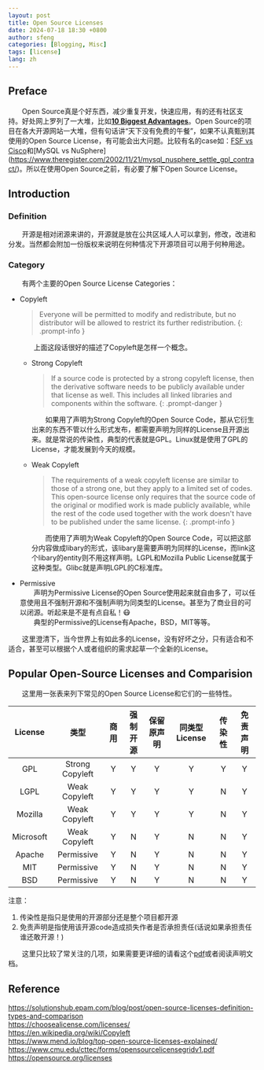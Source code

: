 ```yaml
---
layout: post
title: Open Source Licenses
date: 2024-07-18 18:30 +0800
author: sfeng
categories: [Blogging, Misc]
tags: [license]
lang: zh
---
```


## Preface

&emsp;&emsp;Open Source真是个好东西，减少重复开发，快速应用，有的还有社区支持。好处网上罗列了一大堆，比如[**10 Biggest Advantages**](https://www.rocket.chat/blog/open-source-software-advantages)。Open Source的项目在各大开源网站一大堆，但有句话讲“天下没有免费的午餐”，如果不认真甄别其使用的Open Source License，有可能会出大问题。比较有名的case如：[FSF vs Cisco](https://en.wikipedia.org/wiki/Free_Software_Foundation,_Inc._v._Cisco_Systems,_Inc.)和[MySQL vs NuSphere](https://www.theregister.com/2002/11/21/mysql_nusphere_settle_gpl_contract/)。所以在使用Open Source之前，有必要了解下Open Source License。

## Introduction

### Definition
&emsp;&emsp;开源是相对闭源来讲的，开源就是放在公共区域人人可以拿到，修改，改进和分发。当然都会附加一份版权来说明在何种情况下开源项目可以用于何种用途。

### Category
&emsp;&emsp;有两个主要的Open Source License Categories：  
- Copyleft  
  > Everyone will be permitted to modify and redistribute, but no distributor will be allowed to restrict its further redistribution. 
  {: .prompt-info }

  &emsp;&emsp;上面这段话很好的描述了Copyleft是怎样一个概念。  
  - Strong Copyleft  
    > If a source code is protected by a strong copyleft license, then the derivative software needs to be publicly available under that license as well. This includes all linked libraries and components within the software.
    {: .prompt-danger }

    &emsp;&emsp;如果用了声明为Strong Copyleft的Open Source Code，那从它衍生出来的东西不管以什么形式发布，都需要声明为同样的License且开源出来。就是常说的传染性，典型的代表就是GPL。Linux就是使用了GPL的License，才能发展到今天的规模。  
  - Weak Copyleft  
    > The requirements of a weak copyleft license are similar to those of a strong one, but they apply to a limited set of codes. This open-source license only requires that the source code of the original or modified work is made publicly available, while the rest of the code used together with the work doesn't have to be published under the same license.
    {: .prompt-info }

    &emsp;&emsp;而使用了声明为Weak Copyleft的Open Source Code，可以把这部分内容做成libary的形式，该libary是需要声明为同样的License，而link这个libary的entity则不用这样声明。LGPL和Mozilla Public License就属于这种类型。Glibc就是声明LGPL的C标准库。  
- Permissive  
  &emsp;&emsp;声明为Permissive License的Open Source使用起来就自由多了，可以任意使用且不强制开源和不强制声明为同类型的License。甚至为了商业目的可以闭源。听起来是不是有点自私！:mask:  
  &emsp;&emsp;典型的Permissive的License有Apache，BSD，MIT等等。  


&emsp;&emsp;这里澄清下，当今世界上有如此多的License，没有好坏之分，只有适合和不适合，甚至可以根据个人或者组织的需求起草一个全新的License。  

## Popular Open-Source Licenses and Comparision
&emsp;&emsp;这里用一张表来列下常见的Open Source License和它们的一些特性。  

|  License  |       类型      | 商用 | 强制开源 | 保留原声明 | 同类型License | 传染性 | 免责声明 |
|:---------:|:---------------:|:----:|:--------:|:----------:|:-------------:|:------:|:--------:|
|    GPL    | Strong Copyleft |   Y  |     Y    |      Y     |       Y       |    Y   |     Y    |
|    LGPL   |  Weak Copyleft  |   Y  |     Y    |      Y     |       Y       |    N   |     Y    |
|  Mozilla  |  Weak Copyleft  |   Y  |     Y    |      Y     |       Y       |    N   |     Y    |
| Microsoft |  Weak Copyleft  |   Y  |     N    |      Y     |       N       |    N   |     Y    |
|   Apache  |    Permissive   |   Y  |     N    |      Y     |       N       |    N   |     Y    |
|    MIT    |    Permissive   |   Y  |     N    |      Y     |       N       |    N   |     Y    |
|    BSD    |    Permissive   |   Y  |     N    |      Y     |       N       |    N   |     Y    |

注意：
1. 传染性是指只是使用的开源部分还是整个项目都开源
2. 免责声明是指使用该开源code造成损失作者是否承担责任(话说如果承担责任谁还敢开源！)

&emsp;&emsp;这里只比较了常关注的几项，如果需要更详细的请看这个[pdf](https://www.cmu.edu/cttec/forms/opensourcelicensegridv1.pdf)或者阅读声明文档。  

## Reference

<https://solutionshub.epam.com/blog/post/open-source-licenses-definition-types-and-comparison>  
<https://choosealicense.com/licenses/>  
<https://en.wikipedia.org/wiki/Copyleft>  
<https://www.mend.io/blog/top-open-source-licenses-explained/>  
<https://www.cmu.edu/cttec/forms/opensourcelicensegridv1.pdf>  
<https://opensource.org/licenses>